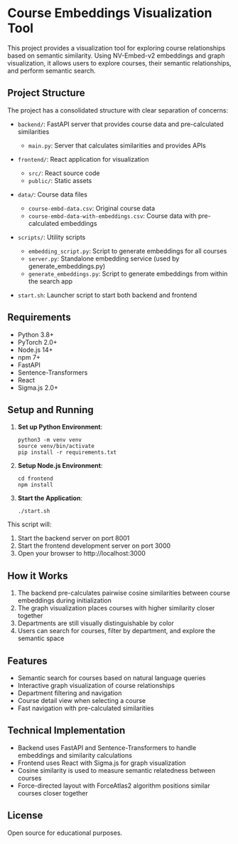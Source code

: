 # Course Embeddings Visualization Tool

This project provides a visualization tool for exploring course relationships based on semantic similarity. Using NV-Embed-v2 embeddings and graph visualization, it allows users to explore courses, their semantic relationships, and perform semantic search.

## Project Structure

The project has a consolidated structure with clear separation of concerns:

- `backend/`: FastAPI server that provides course data and pre-calculated similarities
  - `main.py`: Server that calculates similarities and provides APIs

- `frontend/`: React application for visualization
  - `src/`: React source code
  - `public/`: Static assets

- `data/`: Course data files
  - `course-embd-data.csv`: Original course data
  - `course-embd-data-with-embeddings.csv`: Course data with pre-calculated embeddings

- `scripts/`: Utility scripts
  - `embedding_script.py`: Script to generate embeddings for all courses
  - `server.py`: Standalone embedding service (used by generate_embeddings.py)
  - `generate_embeddings.py`: Script to generate embeddings from within the search app

- `start.sh`: Launcher script to start both backend and frontend

## Requirements

- Python 3.8+
- PyTorch 2.0+
- Node.js 14+
- npm 7+
- FastAPI
- Sentence-Transformers
- React
- Sigma.js 2.0+

## Setup and Running

1. **Set up Python Environment**:
   ```
   python3 -m venv venv
   source venv/bin/activate
   pip install -r requirements.txt
   ```

2. **Setup Node.js Environment**:
   ```
   cd frontend
   npm install
   ```

3. **Start the Application**:
   ```
   ./start.sh
   ```

This script will:
1. Start the backend server on port 8001 
2. Start the frontend development server on port 3000
3. Open your browser to http://localhost:3000

## How it Works

1. The backend pre-calculates pairwise cosine similarities between course embeddings during initialization
2. The graph visualization places courses with higher similarity closer together
3. Departments are still visually distinguishable by color
4. Users can search for courses, filter by department, and explore the semantic space

## Features

- Semantic search for courses based on natural language queries
- Interactive graph visualization of course relationships
- Department filtering and navigation
- Course detail view when selecting a course
- Fast navigation with pre-calculated similarities

## Technical Implementation

- Backend uses FastAPI and Sentence-Transformers to handle embeddings and similarity calculations
- Frontend uses React with Sigma.js for graph visualization
- Cosine similarity is used to measure semantic relatedness between courses
- Force-directed layout with ForceAtlas2 algorithm positions similar courses closer together

## License

Open source for educational purposes.
